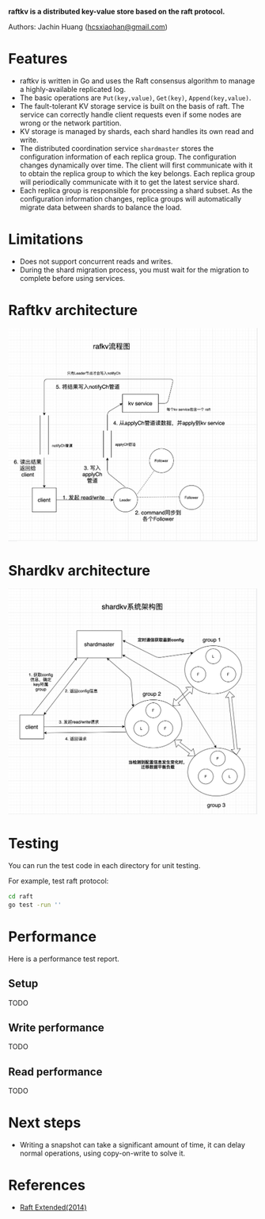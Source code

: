 **raftkv is a distributed key-value store based on the raft protocol.**

Authors: Jachin Huang (hcsxiaohan@gmail.com)

# Features
* raftkv is written in Go and uses the Raft consensus algorithm to manage a highly-available replicated log.
* The basic operations are `Put(key,value)`, `Get(key)`, `Append(key,value)`.
* The fault-tolerant KV storage service is built on the basis of raft. The service can correctly handle client requests even if some nodes are wrong or the network partition.
* KV storage is managed by shards, each shard handles its own read and write.
* The distributed coordination service `shardmaster` stores the configuration information of each replica group. The configuration changes dynamically over time. The client will first communicate with it to obtain the replica group to which the key belongs. Each replica group will periodically communicate with it to get the latest service shard.
* Each replica group is responsible for processing a shard subset. As the configuration information changes, replica groups will automatically migrate data between shards to balance the load.


# Limitations
* Does not support concurrent reads and writes.
* During the shard migration process, you must wait for the migration to complete before using services.

# Raftkv architecture
![raftkv architecture](https://github.com/hchaoshun/raftkv/blob/master/raft_stream.png)

# Shardkv architecture
![shardkv architecture](https://github.com/hchaoshun/raftkv/blob/master/shardkv_stream.png)

# Testing

You can run the test code in each directory for unit testing.

For example, test raft protocol:
```bash
cd raft
go test -run ''
```

# Performance

Here is a performance test report.

## Setup
TODO

## Write performance
TODO

## Read performance
TODO

# Next steps
* Writing a snapshot can take a significant amount of time, it can delay normal operations, using copy-on-write to solve it.

# References
- [Raft Extended(2014)](https://pdos.csail.mit.edu/6.824/papers/raft-extended.pdf)







